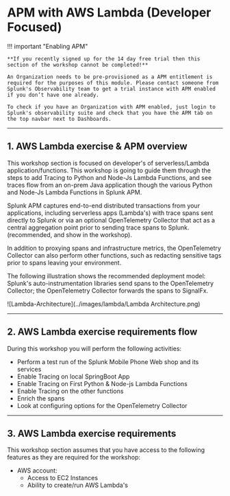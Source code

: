 # APM with AWS Lambda (Developer Focused) 

!!! important "Enabling APM"

    **If you recently signed up for the 14 day free trial then this section of the workshop cannot be completed!**
    
    An Organization needs to be pre-provisioned as a APM entitlement is required for the purposes of this module. Please contact someone from Splunk's Observability team to get a trial instance with APM enabled if you don’t have one already.

    To check if you have an Organization with APM enabled, just login to Splunk's observability suite and check that you have the APM tab on the top navbar next to Dashboards.

---
## 1. AWS Lambda exercise & APM overview
This workshop section is focused on developer's of serverless/Lambda application/functions. This workshop is going to guide them through the steps to add Tracing to Python and Node-Js Lambda Functions, and see traces flow from an on-prem Java application though the various Python and Node-Js Lambda Functions in Splunk APM.

Splunk APM captures end-to-end distributed transactions from your applications, including serverless apps (Lambda's) with trace spans sent directly to Splunk or via an optional OpenTelemetry Collector that  act as a central aggregation point prior to sending trace spans to Splunk. (recommended, and show in the workshop).

In addition to proxying spans and infrastructure metrics, the OpenTelemetry Collector can also perform other functions, such as redacting sensitive tags prior to spans leaving your environment.

The following illustration shows the recommended deployment model: Splunk's auto-instrumentation libraries send spans to the OpenTelemetry Collector; the OpenTelemetry Collector forwards the spans to SignalFx.

![Lambda-Architecture](../images/lambda/Lambda Architecture.png)

---
## 2. AWS Lambda exercise requirements flow
During this workshop you will perform the following activities:

* Perform a test run of the Splunk Mobile Phone Web shop and its services
* Enable Tracing on local SpringBoot App
* Enable Tracing on First Python & Node-js Lambda Functions
* Enable Tracing on the other functions 
* Enrich the spans
* Look at configuring options for the OpenTelemetry Collector

---
## 3. AWS Lambda exercise requirements
This workshop section assumes that you have access to the following features as they are required for the workshop: 

* AWS account:
    * Access to EC2 Instances 
    * Ability to create/run AWS Lambda's
 
